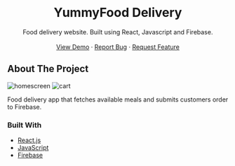 <!-- PROJECT LOGO -->
<br />
<div align="center">
  <a href="https://github.com/joaodslourenco/yummyfood-delivery">
  </a>

<h1 align="center">YummyFood Delivery</h1>

  <p align="center">
    Food delivery website. Built using React, Javascript and Firebase. 
    <br />
    <br />
    <a href="#">View Demo</a>
    ·
    <a href="https://github.com/joaodslourenco/yummyfood-delivery/issues">Report Bug</a>
    ·
    <a href="https://github.com/joaodslourenco/yummyfood-delivery/issues">Request Feature</a>
  </p>
</div>

<!-- ABOUT THE PROJECT -->
## About The Project

![homescreen](https://user-images.githubusercontent.com/90736469/157501481-e4041cad-93a1-4a8b-bfd8-db93c1c3d25b.png)
![cart](https://user-images.githubusercontent.com/90736469/157501792-4baa9d7c-b5c5-4482-b0a8-d3ed2ec19bbf.png)


Food delivery app that fetches available meals and submits customers order to Firebase.

### Built With


* [React.js](https://reactjs.org/)
* [JavaScript](https://www.javascript.com/)
* [Firebase](https://firebase.google.com/)


